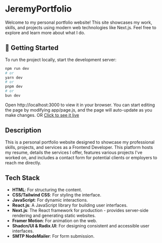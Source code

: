 # JeremyPortfolio

Welcome to my personal portfolio website! This site showcases my work, skills, and projects using modern web technologies like Next.js. Feel free to explore and learn more about what I do.

## 🚀 Getting Started

To run the project locally, start the development server:

```bash
npm run dev
# or
yarn dev
# or
pnpm dev
# or
bun dev
```
Open http://localhost:3000 to view it in your browser. You can start editing the page by modifying app/page.js, and the page will auto-update as you make changes.
OR
[Click to see it live](https://jeremydfrancis.dev/)


## Description
This is a personal portfolio website designed to showcase my professional skills, projects, and services as a Frontend Developer. This platform hosts my resume, details the services I offer, features various projects I've worked on, and includes a contact form for potential clients or employers to reach me directly.

## Tech Stack
- **HTML**: For structuring the content.
- **CSS/Tailwind CSS**: For styling the interface.
- **JavaScript**: For dynamic interactions.
- **React.js**: A JavaScript library for building user interfaces.
- **Next.js**: The React framework for production - provides server-side rendering and generating static websites.
- **Framer Motion**: For animation on the web.
- **Shadcn/UI & Radix.UI**: For designing consistent and accessible user interfaces.
- **SMTP NodeMailer**: For form submission.

  
